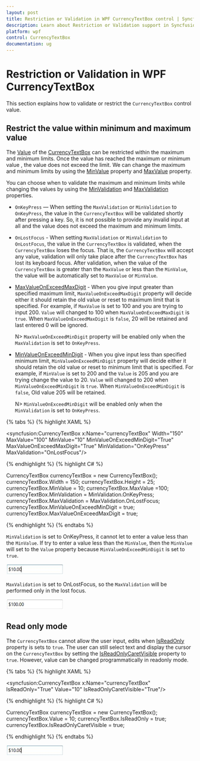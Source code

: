 ```yaml
---
layout: post
title: Restriction or Validation in WPF CurrencyTextBox control | Syncfusion
description: Learn about Restriction or Validation support in Syncfusion WPF CurrencyTextBox control and more details about the control features.
platform: wpf
control: CurrencyTextBox 
documentation: ug
---
```


# Restriction or Validation in WPF CurrencyTextBox

This section explains how to validate or restrict the `CurrencyTextBox` control value.

## Restrict the value within minimum and maximum value

The [Value](https://help.syncfusion.com/cr/wpf/Syncfusion.Windows.Shared.CurrencyTextBox.html#Syncfusion_Windows_Shared_CurrencyTextBox_Value) of the [CurrencyTextBox](https://www.syncfusion.com/wpf-ui-controls/currency-textbox) can be restricted within the maximum and minimum limits. Once the value has reached the maximum or minimum value , the value does not exceed the limit. We can change the maximum and minimum limits by using the [MinValue](https://help.syncfusion.com/cr/wpf/Syncfusion.Windows.Shared.CurrencyTextBox.html#Syncfusion_Windows_Shared_CurrencyTextBox_MinValue) property and [MaxValue](https://help.syncfusion.com/cr/wpf/Syncfusion.Windows.Shared.CurrencyTextBox.html#Syncfusion_Windows_Shared_CurrencyTextBox_MaxValue) property.

You can choose when to validate the maximum and minimum limits while changing the values by using the [MinValidation](https://help.syncfusion.com/cr/wpf/Syncfusion.Windows.Shared.EditorBase.html#Syncfusion_Windows_Shared_EditorBase_MinValidation) and [MaxValidation](https://help.syncfusion.com/cr/wpf/Syncfusion.Windows.Shared.EditorBase.html#Syncfusion_Windows_Shared_EditorBase_MaxValidation) properties.

* `OnKeyPress` — When setting the `MaxValidation` or `MinValidation` to `OnKeyPress`, the value in the `CurrencyTextBox` will be validated shortly after pressing a key. So, it is not possible to provide any invalid input at all and the value does not exceed the maximum and minimum limits.

* `OnLostFocus` - When setting `MaxValidation` or `MinValidation` to `OnLostFocus`, the value in the `CurrencyTextBox` is validated, when the `CurrencyTextBox` loses the focus. That is, the `CurrencyTextBox` will accept any value, validation will only take place after the `CurrencyTextBox` has lost its keyboard focus. After validation, when the value of the `CurrencyTextBox` is greater than the `MaxValue` or less than the `MinValue`, the value will be automatically set to `MaxValue` or `MinValue`.

* [MaxValueOnExceedMaxDigit](https://help.syncfusion.com/cr/wpf/Syncfusion.Windows.Shared.EditorBase.html#Syncfusion_Windows_Shared_EditorBase_MaxValueOnExceedMaxDigit) - When you give input greater than specified maximum limit, `MaxValueOnExceedMaxDigit` property will decide either it should retain the old value or reset to maximum limit that is specified. For example, if `MaxValue` is set to 100 and you are trying to input 200. `Value` will changed to 100 when `MaxValueOnExceedMaxDigit` is `true`. When `MaxValueOnExceedMaxDigit` is `false`, 20 will be retained and last entered 0 will be ignored.

  N> `MaxValueOnExceedMinDigit` property will be enabled only when the `MaxValidation` is set to `OnKeyPress`.

* [MinValueOnExceedMinDigit](https://help.syncfusion.com/cr/wpf/Syncfusion.Windows.Shared.EditorBase.html#Syncfusion_Windows_Shared_EditorBase_MinValueOnExceedMinDigit) - When you give input less than specified minimum limit, `MinValueOnExceedMinDigit` property will decide either it should retain the old value or reset to minimum limit that is specified. For example, if `MinValue` is set to 200 and the `Value` is 205 and you are trying change the value to 20. `Value` will changed to 200 when `MinValueOnExceedMinDigit` is `true`. When `MinValueOnExceedMinDigit` is `false`, Old value 205 will be retained.

  N> `MinValueOnExceedMinDigit` will be enabled only when the `MinValidation` is set to `OnKeyPress`.

{% tabs %}
{% highlight XAML %}

<syncfusion:CurrencyTextBox x:Name="currencyTextBox" Width="150" MaxValue="100" MinValue="10"
                          MinValueOnExceedMinDigit="True" MaxValueOnExceedMaxDigit="True"
                          MinValidation="OnKeyPress" MaxValidation="OnLostFocus"/>

{% endhighlight %}
{% highlight C# %}

CurrencyTextBox currencyTextBox = new CurrencyTextBox();
currencyTextBox.Width = 150;
currencyTextBox.Height = 25;
currencyTextBox.MinValue = 10;
currencyTextBox.MaxValue =100;
currencyTextBox.MinValidation = MinValidation.OnKeyPress;
currencyTextBox.MaxValidation = MaxValidation.OnLostFocus;
currencyTextBox.MinValueOnExceedMinDigit = true;
currencyTextBox.MaxValueOnExceedMaxDigit = true;

{% endhighlight %}
{% endtabs %}

`MinValidation` is set to OnKeyPress, it cannot let to enter a value less than the `MinValue`. If try to enter a value less than the `MinValue`, then the `MinValue` will set to the `Value` property because `MinValueOnExceedMinDigit` is set to `true`.

![Validate minimun value of CurrencyTextBox on pressing a key](Restriction-or-Validation_images/Restriction-or-Validation_MinValidation.jpeg)

`MaxValidation` is set to OnLostFocus, so the `MaxValidation` will be performed only in the lost focus.

![Validate maximum value of CurrencyTextBox when keyboard focus is lost](Restriction-or-Validation_images/Restriction-or-Validation_MaxValidation.jpeg)

## Read only mode

The `CurrencyTextBox` cannot allow the user input, edits when [IsReadOnly](https://docs.microsoft.com/en-us/dotnet/api/system.windows.controls.primitives.textboxbase.isreadonly?redirectedfrom=MSDN&view=netframework-4.7.2#System_Windows_Controls_Primitives_TextBoxBase_IsReadOnly) property is sets to `true`. The user can still select text and display the cursor on the `CurrencyTextBox` by setting the [IsReadOnlyCaretVisible](https://docs.microsoft.com/en-us/dotnet/api/system.windows.controls.primitives.textboxbase.isreadonlycaretvisible?view=netframework-4.8) property to `true`. However, value can be changed programmatically in readonly mode.

{% tabs %}
{% highlight XAML %}

<syncfusion:CurrencyTextBox x:Name="currencyTextBox" IsReadOnly="True" Value="10" IsReadOnlyCaretVisible="True"/>

{% endhighlight %}
{% highlight C# %}

CurrencyTextBox currencyTextBox = new CurrencyTextBox();
currencyTextBox.Value = 10;
currencyTextBox.IsReadOnly = true;
currencyTextBox.IsReadOnlyCaretVisible = true;

{% endhighlight %}
{% endtabs %}

![CurrencyTextBox in read-only mode](Restriction-or-Validation_images/Restriction-or-Validation_ReadOnly.jpeg)
